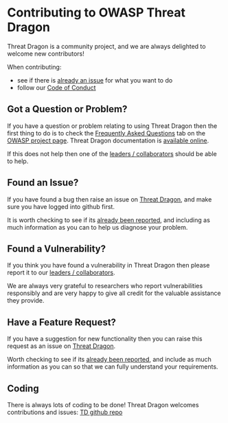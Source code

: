 # Contributing to OWASP Threat Dragon
Threat Dragon is a community project, and we are always delighted to welcome new contributors!

When contributing:
* see if there is [already an issue](https://github.com/OWASP/www-project-threat-dragon/issues) for what you want to do
* follow our [Code of Conduct](code_of_conduct.md)

## Got a Question or Problem?
If you have a question or problem relating to using Threat Dragon then the first thing to do is to check the
[Frequently Asked Questions](https://owasp.org/www-project-threat-dragon/#div-faqs) tab
on the [OWASP project page](https://owasp.org/www-project-threat-dragon/).
Threat Dragon documentation is [available online](https://owasp.org/www-project-threat-dragon/docs-2/).

If this does not help then one of the
[leaders / collaborators](https://github.com/OWASP/www-project-threat-dragon/blob/main/leaders.md) should be able to help.

## Found an Issue?
If you have found a bug then raise an issue on
[Threat Dragon](https://github.com/OWASP/www-project-threat-dragon/issues/new?assignees=&labels=bug&template=bug_report.md&title=),
and make sure you have logged into github first.

It is worth checking to see if its [already been reported](https://github.com/OWASP/www-project-threat-dragon/issues),
and including as much information as you can to help us diagnose your problem.

## Found a Vulnerability?
If you think you have found a vulnerability in Threat Dragon then please report it to our
[leaders / collaborators](https://github.com/OWASP/www-project-threat-dragon/blob/main/leaders.md).

We are always very grateful to researchers who report vulnerabilities responsibly and are very happy
to give all credit for the valuable assistance they provide.

## Have a Feature Request?
If you have a suggestion for new functionality then you can raise this request as an issue on 
[Threat Dragon](https://github.com/OWASP/threat-dragon/issues/new/choose).

Worth checking to see if its [already been reported](https://github.com/OWASP/threat-dragon/issues),
and include as much information as you can so that we can fully understand your requirements.

## Coding
There is always lots of coding to be done! Threat Dragon welcomes contributions and issues:
[TD github repo](https://github.com/OWASP/threat-dragon/issues)

